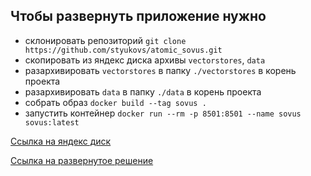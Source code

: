 ## Чтобы развернуть приложение нужно
- склонировать репозиторий `git clone https://github.com/styukovs/atomic_sovus.git`
- скопировать из яндекс диска архивы `vectorstores`, `data`
- разархивировать `vectorstores` в папку `./vectorstores` в корень проекта
- разархивировать `data` в папку `./data` в корень проекта
- собрать образ `docker build --tag sovus .`
- запустить контейнер `docker run --rm -p 8501:8501 --name sovus sovus:latest`

[Ссылка на яндекс диск](https://disk.yandex.ru/d/bDU3C5-AwE1pyg)

[Ссылка на развернутое решение](http://51.250.99.117:8501/)
